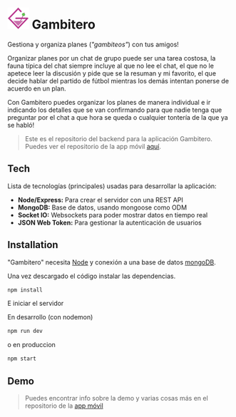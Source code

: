 # ![logo gambitero](https://raw.githubusercontent.com/oveigam/gambitero-app/master/assets/favicon.png) Gambitero

Gestiona y organiza planes (*"gambiteos"*) con tus amigos!

Organizar planes por un chat de grupo puede ser una tarea costosa, la fauna típica del chat siempre incluye al que no lee el chat, el que no le apetece leer la discusión y pide que se la resuman y mi favorito, el que decide hablar del partido de fútbol mientras los demás intentan ponerse de acuerdo en un plan.

Con Gambitero puedes organizar los planes de manera individual e ir indicando los detalles que se van confirmando para que nadie tenga que preguntar por el chat a que hora se queda o cualquier tontería de la que ya se habló!

> Este es el repositorio del backend para la aplicación Gambitero. 
> Puedes ver el repositorio de la app móvil [aquí](https://github.com/oveigam/gambitero-app).

## Tech

Lista de tecnologías (principales) usadas para desarrollar la aplicación:
-  **Node/Express:** Para crear el servidor con una REST API
-  **MongoDB:** Base de datos, usando mongoose como ODM
-  **Socket IO:** Websockets para poder mostrar datos en tiempo real
- **JSON Web Token:** Para gestionar la autenticación de usuarios

## Installation

"Gambitero" necesita [Node](https://nodejs.org/en/download/) y conexión a una base de datos [mongoDB](https://www.mongodb.com/).

Una vez descargado el código instalar las dependencias.
```sh
npm install
```
E iniciar el servidor

En desarrollo (con nodemon)
```sh
npm run dev
```

o en produccion
```sh
npm start
```

## Demo
> Puedes encontrar info sobre la demo y varias cosas más en el repositorio de la [app móvil](https://github.com/oveigam/gambitero-app)
